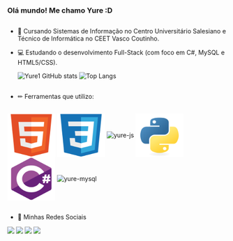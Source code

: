 ### Olá mundo! Me chamo Yure :D
##
- 📖 Cursando Sistemas de Informação no Centro Universitário Salesiano e Técnico de Informática no CEET Vasco Coutinho.
- 💻 Estudando o desenvolvimento Full-Stack (com foco em C#, MySQL e HTML5/CSS).


  ![Yure1 GitHub stats](https://github-readme-stats.vercel.app/api?username=yure1m&show_icons=true&theme=shadow_blue&locale=pt-br)
  ![Top Langs](https://github-readme-stats.vercel.app/api/top-langs/?username=yure1m&theme=shadow_blue&locale=pt-br)

##
- ✏ Ferramentas que utilizo:
<div style="display: inline_block"><br>
  <img align="center" alt="yure-html" height="100" width="110" src="https://raw.githubusercontent.com/devicons/devicon/master/icons/html5/html5-original.svg">
  <img align="center" alt="yure-css" height="100" width="110" src="https://raw.githubusercontent.com/devicons/devicon/master/icons/css3/css3-original.svg">
  <img align="center" alt="yure-js" height="100" width="100"  src="https://cdn.jsdelivr.net/gh/devicons/devicon@latest/icons/javascript/javascript-original.svg" />
  <img align="center" alt="yure-python" height="100" width="110" src="https://raw.githubusercontent.com/devicons/devicon/master/icons/python/python-original.svg">
  <img align="center" alt="yure-csharp" height="100" width="110" src="https://raw.githubusercontent.com/devicons/devicon/master/icons/csharp/csharp-original.svg">
  <img align="center" alt="yure-mysql" height="160" width="170"  src="https://cdn.jsdelivr.net/gh/devicons/devicon@latest/icons/mysql/mysql-original-wordmark.svg"/>          
</div>

##
- 📱 Minhas Redes Sociais
<div> 
  <a href ="https://instagram.com/yure1_mm">
    <img src="https://img.shields.io/badge/-Instagram-%23E4405F?style=for-the-badge&logo=instagram&logoColor=white" target="_blank"></a>
 	<a href ="https://www.twitch.tv/yurezin_1">
    <img src="https://img.shields.io/badge/Twitch-9146FF?style=for-the-badge&logo=twitch&logoColor=white" target="_blank"></a>
  <a href ="mailto:yureb312@gmail.com">
    <img src="https://img.shields.io/badge/-Gmail-%23333?style=for-the-badge&logo=gmail&logoColor=white" target="_blank"></a>
  <a href ="https://www.linkedin.com/in/yure-piteira-da-cruz-367b48354/">
    <img src="https://img.shields.io/badge/-LinkedIn-%230077B5?style=for-the-badge&logo=linkedin&logoColor=white" target="_blank"></a> 
</div>
